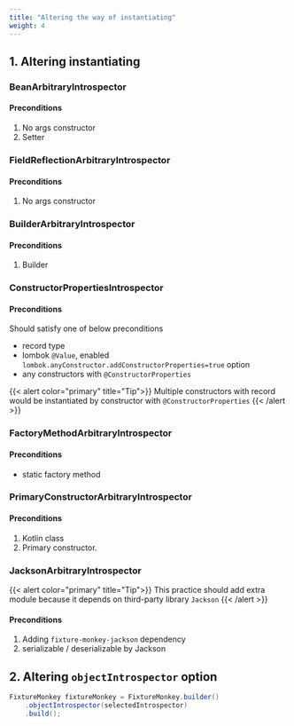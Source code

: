 ```yaml
---
title: "Altering the way of instantiating"
weight: 4
---
```


## 1. Altering instantiating
### BeanArbitraryIntrospector
#### Preconditions
1. No args constructor
2. Setter

### FieldReflectionArbitraryIntrospector
#### Preconditions
1. No args constructor

### BuilderArbitraryIntrospector
#### Preconditions
1. Builder

### ConstructorPropertiesIntrospector
#### Preconditions
Should satisfy one of below preconditions
* record type
* lombok `@Value`, enabled `lombok.anyConstructor.addConstructorProperties=true` option
* any constructors with `@ConstructorProperties`

{{< alert color="primary" title="Tip">}}
Multiple constructors with record would be instantiated by constructor with `@ConstructorProperties` 
{{< /alert >}}

### FactoryMethodArbitraryIntrospector
#### Preconditions
* static factory method

### PrimaryConstructorArbitraryIntrospector
#### Preconditions
1. Kotlin class
2. Primary constructor.

### JacksonArbitraryIntrospector
{{< alert color="primary" title="Tip">}}
This practice should add extra module because it depends on third-party library `Jackson`
{{< /alert >}}

#### Preconditions
1. Adding `fixture-monkey-jackson` dependency
2. serializable / deserializable by Jackson

## 2. Altering `objectIntrospector` option
```java
FixtureMonkey fixtureMonkey = FixtureMonkey.builder()
    .objectIntrospector(selectedIntrospector)
    .build();
```
